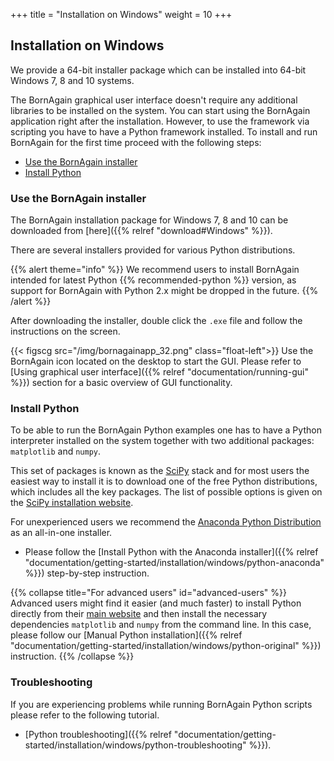 +++
title = "Installation on Windows"
weight = 10
+++

## Installation on Windows

We provide a 64-bit installer package which can be installed into 64-bit Windows 7, 8 and 10 systems.

The BornAgain graphical user interface doesn't require any additional libraries to be installed on the system. You can start using the BornAgain application right after the installation. However, to use the framework via scripting you have to have a Python framework installed. To install and run BornAgain for the first time proceed with the following steps:

* [Use the BornAgain installer](#use-the-bornagain-installer)
* [Install Python](#install-python")

### Use the BornAgain installer

The BornAgain installation package for Windows 7, 8 and 10 can be downloaded from [here]({{% relref "download#Windows" %}}). 

There are several installers provided for various Python distributions. 

{{% alert theme="info" %}}
We recommend users to install BornAgain intended for latest Python {{% recommended-python %}} version, as support for BornAgain with Python 2.x might be dropped in the future.
{{% /alert %}}

After downloading the installer, double click the `.exe` file and follow the instructions on the screen.

{{< figscg src="/img/bornagainapp_32.png" class="float-left">}} Use the BornAgain icon located on the desktop to start the GUI.
Please refer to [Using graphical user interface]({{% relref "documentation/running-gui" %}}) section for a basic overview of GUI functionality.
<p style="clear: both;">

### Install Python

To be able to run the BornAgain Python examples one has to have a Python interpreter installed on the system together with two additional packages: `matplotlib` and `numpy`.

This set of packages is known as the [SciPy](http://www.scipy.org/) stack
and for most users the easiest way to install it is to download one of the free Python distributions, which includes all the key packages.
The list of possible options is given on the [SciPy installation website](http://www.scipy.org/install.html).

For unexperienced users we recommend the [Anaconda Python Distribution](http://www.anaconda.com) as an all-in-one installer.

+ Please follow the [Install Python with the Anaconda installer]({{% relref "documentation/getting-started/installation/windows/python-anaconda" %}})
step-by-step instruction.

{{% collapse title="For advanced users" id="advanced-users" %}}
Advanced users might find it easier (and much faster) to install Python directly from their <a href="https://www.python.org/downloads">main website</a>
and then install the necessary dependencies `matplotlib` and `numpy` from the command line.
In this case, please follow our [Manual Python installation]({{% relref "documentation/getting-started/installation/windows/python-original" %}}) instruction.
{{% /collapse %}}

### Troubleshooting

If you are experiencing problems while running BornAgain Python scripts please refer to the following tutorial.

+ [Python troubleshooting]({{% relref "documentation/getting-started/installation/windows/python-troubleshooting" %}}).


